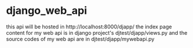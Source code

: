 # django_web_api

this api will be hosted in http://localhost:8000/djapp/
the index page content for my web api is in django project's djtest/djapp/views.py
and the source codes of my web api are in djtest/djapp/mywebapi.py

